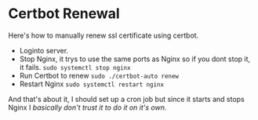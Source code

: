 # Certbot Renewal

Here's how to manually renew ssl certificate using certbot.

- Loginto server.
- Stop Nginx, it trys to use the same ports as Nginx so if you dont stop it, it fails. `sudo systemctl stop nginx`
- Run Certbot to renew `sudo ./certbot-auto renew`
- Restart Nginx `sudo systemctl restart nginx`

And that's about it, I should set up a cron job but since it starts and stops Nginx I *basically don't trust it to do it on it's own.* 